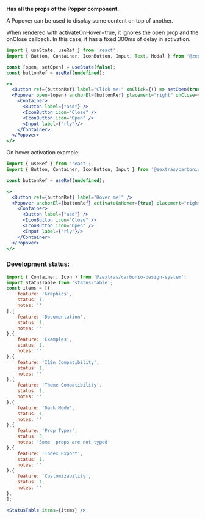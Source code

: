 <!--
SPDX-FileCopyrightText: 2021 Zextras <https://www.zextras.com>

SPDX-License-Identifier: AGPL-3.0-only
-->

**Has all the props of the Popper component.**

A Popover can be used to display some content on top of another.

When rendered with activateOnHover=true, it ignores the open prop and the onClose callback.
In this case, it has a fixed 300ms of delay in activation.
 
```jsx
import { useState, useRef } from 'react';
import { Button, Container, IconButton, Input, Text, Modal } from '@zextras/carbonio-design-system';

const [open, setOpen] = useState(false);
const buttonRef = useRef(undefined);

<>
  <Button ref={buttonRef} label="Click me!" onClick={() => setOpen(true)} />
  <Popover open={open} anchorEl={buttonRef} placement="right" onClose={() => setOpen(false)}>
    <Container>
      <Button label={"asd"} />
      <IconButton icon="Close" />
      <IconButton icon="Open" />
      <Input label={"rly"}/>
    </Container>
  </Popover>
</>
```

On hover activation example:
```jsx
import { useRef } from 'react';
import { Button, Container, IconButton, Input } from '@zextras/carbonio-design-system';

const buttonRef = useRef(undefined);

<>
  <Button ref={buttonRef} label="Hover me!" />
  <Popover anchorEl={buttonRef} activateOnHover={true} placement="right">
    <Container>
      <Button label={"asd"} />
      <IconButton icon="Close" />
      <IconButton icon="Open" />
      <Input label={"rly"}/>
    </Container>
  </Popover>
</>
```

### Development status:
```jsx noEditor
import { Container, Icon } from '@zextras/carbonio-design-system';
import StatusTable from 'status-table';
const items = [{
    feature: 'Graphics',
    status: 1,
    notes: ''
},{
    feature: 'Documentation',
    status: 1,
    notes: ''
},{
    feature: 'Examples',
    status: 1,
    notes: ''
},{
    feature: 'I18n Compatibility',
    status: 1,
    notes: ''
},{
    feature: 'Theme Compatibility',
    status: 1,
    notes: ''
},{
    feature: 'Dark Mode',
    status: 1,
    notes: ''
},{
    feature: 'Prop Types',
    status: 3,
    notes: 'Some  props are not typed'
},{
    feature: 'Index Export',
    status: 1,
    notes: ''
},{
    feature: 'Customizability',
    status: 1,
    notes: ''
},
];

<StatusTable items={items} />

```